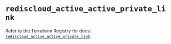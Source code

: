 # `rediscloud_active_active_private_link`

Refer to the Terraform Registry for docs: [`rediscloud_active_active_private_link`](https://registry.terraform.io/providers/redislabs/rediscloud/2.7.1/docs/resources/active_active_private_link).
